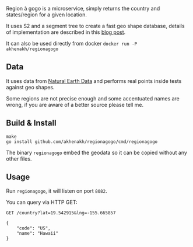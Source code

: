 Region à gogo is a microservice, simply returns the country and states/region for a given location.

It uses S2 and a segment tree to create a fast geo shape database, details of implementation are described in this [blog post](http://blog.nobugware.com/post/2016/geo_db_s2_region_polygon).

It can also be used directly from docker `docker run -P akhenakh/regionagogo`

## Data
It uses data from [Natural Earth Data](http://www.naturalearthdata.com/) and performs real points inside tests against geo shapes.

Some regions are not precise enough and some accentuated names are wrong, if you are aware of a better source please tell me.

## Build & Install
```
make
go install github.com/akhenakh/regionagogo/cmd/regionagogo
```

The binary `regionagogo` embed the geodata so it can be copied without any other files.

## Usage
Run `regionagogo`, it will listen on port `8082`.

You can query via HTTP GET:

```
GET /country?lat=19.542915&lng=-155.665857

{
    "code": "US",
    "name": "Hawaii"
}

```